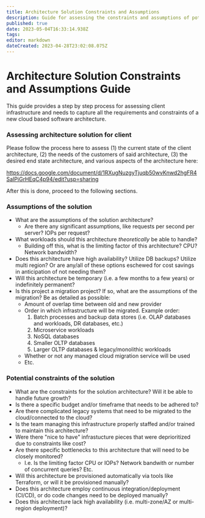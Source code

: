 ```yaml
---
title: Architecture Solution Constraints and Assumptions
description: Guide for assessing the constraints and assumptions of potential architecture solutions
published: true
date: 2023-05-04T16:33:14.938Z
tags: 
editor: markdown
dateCreated: 2023-04-28T23:02:08.075Z
---
```


# Architecture Solution Constraints and Assumptions Guide

This guide provides a step by step process for assessing client infrastructure and needs to capture all the requirements and constraints of a new cloud based software architecture.

### Assessing architecture solution for client

Please follow the process here to assess (1) the current state of the client architecture, (2) the needs of the customers of said architecture, (3) the desired end state architecture, and various aspects of the architecture here:

https://docs.google.com/document/d/1RXugNuzgyTjuqb50wvKnwd2hgFR4SaIPiGrHEqC4p94/edit?usp=sharing

After this is done, proceed to the following sections.

### Assumptions of the solution

- What are the assumptions of the solution architecture?
  - Are there any significant assumptions, like requests per second per server? IOPs per request?
- What workloads should this architecture *theoretically* be able to handle?
  - Building off this, what is the limiting factor of this architecture? CPU? Network bandwidth?
- Does this architecture have high availability? Utilize DB backups? Utilize multi region? Or are any/all of these options eschewed for cost savings in anticipation of not needing them?
- Will this architecture be temporary (i.e. a few months to a few years) or indefinitely permanent?
- Is this project a migration project? If so, what are the assumptions of the migration? Be as detailed as possible:
  - Amount of overlap time between old and new provider
  - Order in which infrastructure will be migrated. Example order:
    1. Batch processes and backup data stores (i.e. OLAP databases and workloads, DR databases, etc.)
    2. Microservice workloads
    3. NoSQL databases
    4. Smaller OLTP databases
    5. Larger OLTP databases & legacy/monolithic workloads
  - Whether or not any managed cloud migration service will be used
  - Etc.

### Potential constraints of the solution

- What are the constraints for the solution architecture? Will it be able to handle future growth?
- Is there a specific budget and/or timeframe that needs to be adhered to? 
- Are there complicated legacy systems that need to be migrated to the cloud/connected to the cloud? 
- Is the team managing this infrastructure properly staffed and/or trained to maintain this architecture?
- Were there "nice to have" infrastucture pieces that were deprioritized due to constraints like cost?
- Are there specific bottlenecks to this architecture that will need to be closely monitored?
  - I.e. Is the limiting factor CPU or IOPs? Network bandwith or number of concurrent queries? Etc.
- Will this architecture be provisioned automatically via tools like Terraform, or will it be provisioned manually?
- Does this architecture employ continuous integration/deployment (CI/CD), or do code changes need to be deployed manually?
- Does this architecture lack high availability (i.e. multi-zone/AZ or multi-region deployment)?
